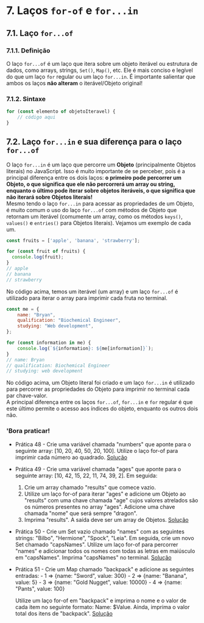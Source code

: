 # 7. Laços `for-of` e `for...in`  

## 7.1. Laço `for...of`  

### 7.1.1. Definição  
O laço `for...of` é um laço que itera sobre um objeto iterável ou estrutura de dados, como arrays, strings, `Set()`, `Map()`, etc. Ele é mais conciso e legível do que um laço `for` regular ou um laço `for...in`. É importante salientar que ambos os laços **não alteram** o iterável/Objeto original!  

### 7.1.2. Sintaxe  

```javascript
for (const elemento of objetoIteravel) {
    // código aqui
}
```  

## 7.2. Laço `for...in` e sua diferença para o laço `for...of`  
O laço `for...in` é um laço que percorre um **Objeto** (principalmente Objetos literais) no JavaScript. Isso é muito importante de se perceber, pois é a principal diferença entre os dois laços: **o primeiro pode percorrer um Objeto, o que significa que ele não percorrerá um array ou string, enquanto o último pode iterar sobre objetos iteráveis, o que significa que não iterará sobre Objetos literais!**  
Mesmo tendo o laço `for...in` para acessar as propriedades de um Objeto, é muito comum o uso do laço `for...of` com métodos de Objeto que retornam um iterável (comumente um array, como os métodos `keys()`, `values()` e `entries()` para Objetos literais). Vejamos um exemplo de cada um.  

```javascript
const fruits = ['apple', 'banana', 'strawberry'];

for (const fruit of fruits) {
  console.log(fruit);
}
// apple
// banana
// strawberry
```  

No código acima, temos um iterável (um array) e um laço `for...of` é utilizado para iterar o array para imprimir cada fruta no terminal.  

```javascript
const me = {
    name: "Bryan",
    qualification: "Biochemical Engineer",
    studying: "Web development",
};

for (const information in me) {
    console.log(`${information}: ${me[information]}`);
}
// name: Bryan
// qualification: Biochemical Engineer
// studying: web development
```  

No código acima, um Objeto literal foi criado e um laço `for...in` é utilizado para percorrer as propriedades do Objeto para imprimir no terminal cada par chave-valor.  
A principal diferença entre os laços `for...of`, `for...in` e `for` regular é que este último permite o acesso aos índices do objeto, enquanto os outros dois não.  

### **'Bora praticar!**  

 - Prática 48 - Crie uma variável chamada "numbers" que aponte para o seguinte array: [10, 20, 40, 50, 20, 100]. Utilize o laço for-of para imprimir cada número ao quadrado. [Solução](/pt-br/js/praticando/p48.js)

 - Prática 49 - Crie uma variável chamada "ages" que aponte para o seguinte array: [10, 42, 15, 22, 11, 74, 39, 2]. Em seguida:

    1. Crie um array chamado "results" que comece vazio.
    2. Utilize um laço for-of para iterar "ages" e adicione um Objeto ao "results" com uma chave chamada "age" cujos valores atrelados são os números presentes no array "ages". Adicione uma chave chamada "nome" que será sempre "dragon".
    3. Imprima "results". A saída deve ser um array de Objetos. [Solução](/pt-br/js/praticando/p49.js)

 - Prática 50 - Crie um Set vazio chamado "names" com as seguintes strings: "Bilbo", "Hermione", "Spock", "Leia". Em seguida, crie um novo Set chamado "capsNames". Utilize um laço for-of para percorrer "names" e adicionar todos os nomes com todas as letras em maiúsculo em "capsNames". Imprima "capsNames" no terminal. [Solução](/pt-br/js/praticando/p50.js)

 - Prática 51 - Crie um Map chamado "backpack" e adicione as seguintes entradas:
        - 1 => {name: "Sword", value: 300}
        - 2 => {name: "Banana", value: 5}
        - 3 => {name: "Gold Nugget", value: 10000}
        - 4 => {name: "Pants", value: 100}

    Utilize um laço for-of em "backpack" e imprima o nome e o valor de cada item no seguinte formato: Name: $Value. Ainda, imprima o valor total dos itens de "backpack". [Solução](/pt-br/js/praticando/p51.js)
